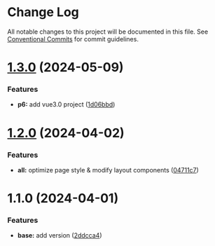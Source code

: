 # Change Log

All notable changes to this project will be documented in this file.
See [Conventional Commits](https://conventionalcommits.org) for commit guidelines.

# [1.3.0](https://github.com/cuixiaohuan/lerna-first/compare/v1.2.0...v1.3.0) (2024-05-09)


### Features

* **p6:** add vue3.0 project ([1d06bbd](https://github.com/cuixiaohuan/lerna-first/commit/1d06bbd17a553496daf1cbb7c705f4afd33da89d))





# [1.2.0](https://github.com/cuixiaohuan/lerna-first/compare/v1.1.2...v1.2.0) (2024-04-02)


### Features

* **all:** optimize page style & modify layout components ([04711c7](https://github.com/cuixiaohuan/lerna-first/commit/04711c7de2b2d0e015d41b2ed3795f11af0f20f8))





# 1.1.0 (2024-04-01)


### Features

* **base:** add version ([2ddcca4](https://github.com/cuixiaohuan/lerna-first/commit/2ddcca4166a4b67e698f31374d4ce001cff3d423))
